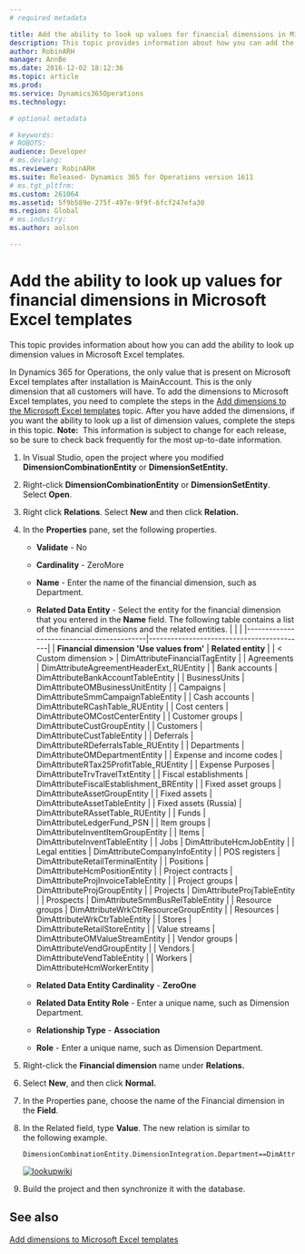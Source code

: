 ```yaml
---
# required metadata

title: Add the ability to look up values for financial dimensions in Microsoft Excel templates | Microsoft Docs
description: This topic provides information about how you can add the ability to look up dimension values in Microsoft Excel templates.
author: RobinARH
manager: AnnBe
ms.date: 2016-12-02 18:12:36
ms.topic: article
ms.prod: 
ms.service: Dynamics365Operations
ms.technology: 

# optional metadata

# keywords: 
# ROBOTS: 
audience: Developer
# ms.devlang: 
ms.reviewer: RobinARH
ms.suite: Released- Dynamics 365 for Operations version 1611
# ms.tgt_pltfrm: 
ms.custom: 261064
ms.assetid: 5f9b589e-275f-497e-9f9f-6fcf247efa30
ms.region: Global
# ms.industry: 
ms.author: aolson

---
```


# Add the ability to look up values for financial dimensions in Microsoft Excel templates

This topic provides information about how you can add the ability to look up dimension values in Microsoft Excel templates.

In Dynamics 365 for Operations, the only value that is present on Microsoft Excel templates after installation is MainAccount. This is the only dimension that all customers will have. To add the dimensions to Microsoft Excel templates, you need to complete the steps in the [Add dimensions to the Microsoft Excel templates](https://docs.microsoft.com/en-us/dynamics365/operations/dev-itpro/financial-dimensions/dimensions-overview) topic. After you have added the dimensions, if you want the ability to look up a list of dimension values, complete the steps in this topic. **Note:**  This information is subject to change for each release, so be sure to check back frequently for the most up-to-date information.

1.  In Visual Studio, open the project where you modified **DimensionCombinationEntity** or **DimensionSetEntity.**
2.  Right-click **DimensionCombinationEntity** or **DimensionSetEntity**. Select **Open**.
3.  Right click **Relations**. Select **New** and then click **Relation.**
4.  In the **Properties** pane, set the following properties.
    -   **Validate** - No
    -   **Cardinality** - ZeroMore
    -   **Name** - Enter the name of the financial dimension, such as Department.
    -   **Related Data Entity** - Select the entity for the financial dimension that you entered in the **Name** field. The following table contains a list of the financial dimensions and the related entities.
        |                                           |                                           |
        |-------------------------------------------|-------------------------------------------|
        | **Financial dimension 'Use values from'** | **Related entity**                        |
        | &lt; Custom dimension &gt;                | DimAttributeFinancialTagEntity            |
        | Agreements                                | DimAttributeAgreementHeaderExt\_RUEntity  |
        | Bank accounts                             | DimAttributeBankAccountTableEntity        |
        | BusinessUnits                             | DimAttributeOMBusinessUnitEntity          |
        | Campaigns                                 | DimAttributeSmmCampaignTableEntity        |
        | Cash accounts                             | DimAttributeRCashTable\_RUEntity          |
        | Cost centers                              | DimAttributeOMCostCenterEntity            |
        | Customer groups                           | DimAttributeCustGroupEntity               |
        | Customers                                 | DimAttributeCustTableEntity               |
        | Deferrals                                 | DimAttributeRDeferralsTable\_RUEntity     |
        | Departments                               | DimAttributeOMDepartmentEntity            |
        | Expense and income codes                  | DimAttributeRTax25ProfitTable\_RUEntity   |
        | Expense Purposes                          | DimAttributeTrvTravelTxtEntity            |
        | Fiscal establishments                     | DimAttributeFiscalEstablishment\_BREntity |
        | Fixed asset groups                        | DimAttributeAssetGroupEntity              |
        | Fixed assets                              | DimAttributeAssetTableEntity              |
        | Fixed assets (Russia)                     | DimAttributeRAssetTable\_RUEntity         |
        | Funds                                     | DimAttributeLedgerFund\_PSN               |
        | Item groups                               | DimAttributeInventItemGroupEntity         |
        | Items                                     | DimAttributeInventTableEntity             |
        | Jobs                                      | DimAttributeHcmJobEntity                  |
        | Legal entities                            | DimAttributeCompanyInfoEntity             |
        | POS registers                             | DimAttributeRetailTerminalEntity          |
        | Positions                                 | DimAttributeHcmPositionEntity             |
        | Project contracts                         | DimAttributeProjInvoiceTableEntity        |
        | Project groups                            | DimAttributeProjGroupEntity               |
        | Projects                                  | DimAttributeProjTableEntity               |
        | Prospects                                 | DimAttributeSmmBusRelTableEntity          |
        | Resource groups                           | DimAttributeWrkCtrResourceGroupEntity     |
        | Resources                                 | DimAttributeWrkCtrTableEntity             |
        | Stores                                    | DimAttributeRetailStoreEntity             |
        | Value streams                             | DimAttributeOMValueStreamEntity           |
        | Vendor groups                             | DimAttributeVendGroupEntity               |
        | Vendors                                   | DimAttributeVendTableEntity               |
        | Workers                                   | DimAttributeHcmWorkerEntity               |

    -   **Related Data Entity Cardinality** - **ZeroOne**
    -   **Related Data Entity Role** - Enter a unique name, such as Dimension Department.
    -   **Relationship Type** - **Association**
    -   **Role** - Enter a unique name, such as Dimension Department.

5.  Right-click the **Financial dimension** name under **Relations.**
6.  Select **New**, and then click **Normal.**
7.  In the Properties pane, choose the name of the Financial dimension in the **Field**.
8.  In the Related field, type **Value**. The new relation is similar to the following example.

        DimensionCombinationEntity.DimensionIntegration.Department==DimAttributeOMDepartmentEntity.Value

    [![lookupwiki](./media/lookupwiki.png)](./media/lookupwiki.png)

9.  Build the project and then synchronize it with the database.


See also
--------

[Add dimensions to Microsoft Excel templates](https://docs.microsoft.com/en-us/dynamics365/operations/dev-itpro/financial-dimensions/add-dimensions-to-microsoft-excel-templates)

